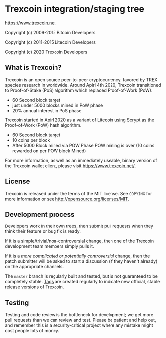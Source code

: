 Trexcoin integration/staging tree
================================

https://www.trexcoin.net

Copyright (c) 2009-2015 Bitcoin Developers

Copyright (c) 2011-2015 Litecoin Developers

Copyright (c) 2020 Trexcoin Developers

What is Trexcoin?
----------------

Trexcoin is an open source peer-to-peer cryptocurrency. favored by TREX species research in worldwide.
Around Apirl 4th 2020, Trexcoin transitioned to Proof-of-Stake (PoS)
algorithm which replaced Proof-of-Work (PoW).
 - 60 Second block target
 - just under 5000 blocks mined in PoW phase
 - 20% annual interest in PoS phase

Trexcoin started in Apirl 2020 as a variant of Litecoin using Scrypt as
the Proof-of-Work (PoW) hash algorithm.
 - 60 Second block target
 - 10 coins per block
 - After 5000 Block mined via POW Phase POW mining is over (10 coins rewarded on per POW block Mined)

For more information, as well as an immediately useable, binary version of
  the Trexcoin wallet client, please visit https://www.trexcoin.net/.

License
-------

Trexcoin is released under the terms of the MIT license. See `COPYING` for more
information or see http://opensource.org/licenses/MIT.

Development process
-------------------

Developers work in their own trees, then submit pull requests when they think
their feature or bug fix is ready.

If it is a simple/trivial/non-controversial change, then one of the Trexcoin
development team members simply pulls it.

If it is a *more complicated or potentially controversial* change, then the patch
submitter will be asked to start a discussion (if they haven't already) on the
appropriate channels.

The `master` branch is regularly built and tested, but is not guaranteed to be
completely stable. [Tags](https://github.com/TrexcoinTREX/Trexcoin/tags) are created
regularly to indicate new official, stable release versions of Trexcoin.

Testing
-------

Testing and code review is the bottleneck for development; we get more pull
requests than we can review and test. Please be patient and help out, and
remember this is a security-critical project where any mistake might cost people
lots of money.
